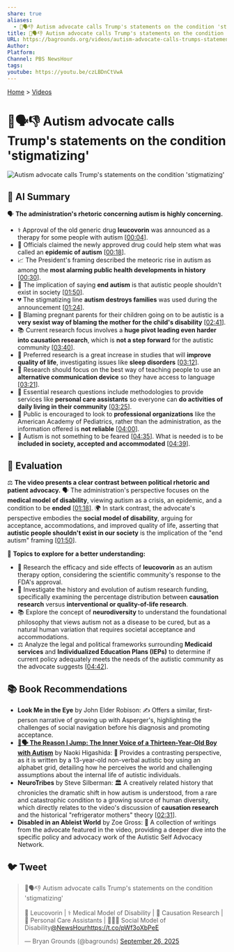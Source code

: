 ```yaml
---
share: true
aliases:
  - 🧩🗣️👎 Autism advocate calls Trump's statements on the condition 'stigmatizing'
title: 🧩🗣️👎 Autism advocate calls Trump's statements on the condition 'stigmatizing'
URL: https://bagrounds.org/videos/autism-advocate-calls-trumps-statements-on-the-condition-stigmatizing
Author:
Platform:
Channel: PBS NewsHour
tags:
youtube: https://youtu.be/czLBDnCtVwA
---
```

[Home](../index.md) > [Videos](./index.md)  
# 🧩🗣️👎 Autism advocate calls Trump's statements on the condition 'stigmatizing'  
![Autism advocate calls Trump's statements on the condition 'stigmatizing'](https://youtu.be/czLBDnCtVwA)  
  
## 🤖 AI Summary  
  
🗣️ **The administration's rhetoric concerning autism is highly concerning.**  
* ⚕️ Approval of the old generic drug **leucovorin** was announced as a therapy for some people with autism \[[00:04](http://www.youtube.com/watch?v=czLBDnCtVwA&t=4)].  
* 🚨 Officials claimed the newly approved drug could help stem what was called an **epidemic of autism** \[[00:18](http://www.youtube.com/watch?v=czLBDnCtVwA&t=18)].  
* 📈 The President's framing described the meteoric rise in autism as among the **most alarming public health developments in history** \[[00:30](http://www.youtube.com/watch?v=czLBDnCtVwA&t=30)].  
* 🚫 The implication of saying **end autism** is that autistic people shouldn't exist in society \[[01:50](http://www.youtube.com/watch?v=czLBDnCtVwA&t=110)].  
* 💔 The stigmatizing line **autism destroys families** was used during the announcement \[[01:24](http://www.youtube.com/watch?v=czLBDnCtVwA&t=84)].  
* 👶 Blaming pregnant parents for their children going on to be autistic is a **very sexist way of blaming the mother for the child's disability** \[[02:41](http://www.youtube.com/watch?v=czLBDnCtVwA&t=161)].  
* 📚 Current research focus involves a **huge pivot leading even harder into causation research**, which is **not a step forward** for the autistic community \[[03:40](http://www.youtube.com/watch?v=czLBDnCtVwA&t=220)].  
* 🛌 Preferred research is a great increase in studies that will **improve quality of life**, investigating issues like **sleep disorders** \[[03:12](http://www.youtube.com/watch?v=czLBDnCtVwA&t=192)].  
* 💬 Research should focus on the best way of teaching people to use an **alternative communication device** so they have access to language \[[03:21](http://www.youtube.com/watch?v=czLBDnCtVwA&t=201)].  
* 🏡 Essential research questions include methodologies to provide services like **personal care assistants** so everyone can **do activities of daily living in their community** \[[03:25](http://www.youtube.com/watch?v=czLBDnCtVwA&t=205)].  
* 🏥 Public is encouraged to look to **professional organizations** like the American Academy of Pediatrics, rather than the administration, as the information offered is **not reliable** \[[04:00](http://www.youtube.com/watch?v=czLBDnCtVwA&t=240)].  
* 🤝 Autism is not something to be feared \[[04:35](http://www.youtube.com/watch?v=czLBDnCtVwA&t=275)]. What is needed is to be **included in society, accepted and accommodated** \[[04:39](http://www.youtube.com/watch?v=czLBDnCtVwA&t=279)].  
  
## 🤔 Evaluation  
  
⚖️ **The video presents a clear contrast between political rhetoric and patient advocacy.** 🗣️ The administration's perspective focuses on the **medical model of disability**, viewing autism as a crisis, an epidemic, and a condition to be **ended** \[[01:18](http://www.youtube.com/watch?v=czLBDnCtVwA&t=78)]. 🌍 In stark contrast, the advocate's perspective embodies the **social model of disability**, arguing for acceptance, accommodations, and improved quality of life, asserting that **autistic people shouldn't exist in our society** is the implication of the "end autism" framing \[[01:50](http://www.youtube.com/watch?v=czLBDnCtVwA&t=110)].  
  
🔎 **Topics to explore for a better understanding:**  
* 🔬 Research the efficacy and side effects of **leucovorin** as an autism therapy option, considering the scientific community's response to the FDA's approval.  
* 📜 Investigate the history and evolution of autism research funding, specifically examining the percentage distribution between **causation research** versus **interventional or quality-of-life research**.  
* 📚 Explore the concept of **neurodiversity** to understand the foundational philosophy that views autism not as a disease to be cured, but as a natural human variation that requires societal acceptance and accommodations.  
* ⚖️ Analyze the legal and political frameworks surrounding **Medicaid services** and **Individualized Education Plans (IEPs)** to determine if current policy adequately meets the needs of the autistic community as the advocate suggests \[[04:42](http://www.youtube.com/watch?v=czLBDnCtVwA&t=282)].  
  
## 📚 Book Recommendations  
  
* **Look Me in the Eye** by John Elder Robison: ✍️ Offers a similar, first-person narrative of growing up with Asperger's, highlighting the challenges of social navigation before his diagnosis and promoting acceptance.  
* **[👦🗣️ The Reason I Jump: The Inner Voice of a Thirteen-Year-Old Boy with Autism](../books/the-reason-i-jump-the-inner-voice-of-a-thirteen-year-old-boy-with-autism.md)** by Naoki Higashida: 📖 Provides a contrasting perspective, as it is written by a 13-year-old non-verbal autistic boy using an alphabet grid, detailing how he perceives the world and challenging assumptions about the internal life of autistic individuals.  
* **NeuroTribes** by Steve Silberman: 🏛️ A creatively related history that chronicles the dramatic shift in how autism is understood, from a rare and catastrophic condition to a growing source of human diversity, which directly relates to the video's discussion of **causation research** and the historical "refrigerator mothers" theory \[[02:31](http://www.youtube.com/watch?v=czLBDnCtVwA&t=151)].  
* **Disabled in an Ableist World** by Zoe Gross: 🎯 A collection of writings from the advocate featured in the video, providing a deeper dive into the specific policy and advocacy work of the Autistic Self Advocacy Network.  
  
## 🐦 Tweet  
<blockquote class="twitter-tweet" data-theme="dark"><p lang="en" dir="ltr">🧩🗣️👎 Autism advocate calls Trump&#39;s statements on the condition &#39;stigmatizing&#39;<br><br>💊 Leucovorin | ⚕️ Medical Model of Disability | 🔬 Causation Research | 🏡 Personal Care Assistants | 🧑‍🤝‍🧑 Social Model of Disability<a href="https://twitter.com/NewsHour?ref_src=twsrc%5Etfw">@NewsHour</a><a href="https://t.co/pWf3oXbPeE">https://t.co/pWf3oXbPeE</a></p>&mdash; Bryan Grounds (@bagrounds) <a href="https://twitter.com/bagrounds/status/1971640368551940341?ref_src=twsrc%5Etfw">September 26, 2025</a></blockquote> <script async src="https://platform.twitter.com/widgets.js" charset="utf-8"></script>